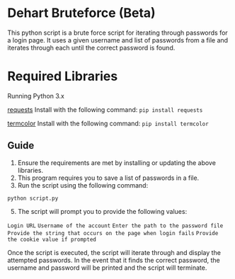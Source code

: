 # Dehart Bruteforce (Beta)
This python script is a brute force script for iterating through passwords for a login page. It uses a given username and list of passwords from a file and iterates through each until the correct password is found. 

# Required Libraries
Running Python 3.x

<u>requests</u>
Install with the following command:
`pip install requests`

<u>termcolor</u>
Install with the following command: 
`pip install termcolor`

## Guide
1. Ensure the requirements are met by installing or updating the above libraries. 
2. This program requires you to save a list of passwords in a file.
4. Run the script using the following command:

```
python script.py
```

5. The script will prompt you to provide the following values:

`Login URL`
`Username of the account`
`Enter the path to the password file`
`Provide the string that occurs on the page when login fails`
`Provide the cookie value if prompted`

Once the script is executed, the script will iterate through and display the attempted passwords. In the event that it finds the correct password, the username and password will be printed and the script will terminate. 
